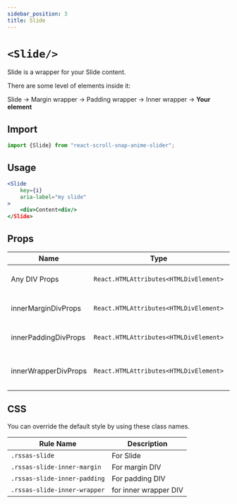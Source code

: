 ```yaml
---
sidebar_position: 3
title: Slide
---
```



# `<Slide/>`

Slide is a wrapper for your Slide content.

There are some level of elements inside it:

Slide -> Margin wrapper -> Padding wrapper -> Inner wrapper -> **Your element**

## Import

```jsx
import {Slide} from "react-scroll-snap-anime-slider";
```

## Usage

```jsx
<Slide
    key={i}
    aria-label="my slide"
>
    <div>Content<div/>
</Slide>
```

## Props


| Name                 |                  Type                  | Required | Default | Description                    |
| -------------------- | :------------------------------------: | :------: | :-----: | :----------------------------- |
| Any DIV Props        | `React.HTMLAttributes<HTMLDivElement>` |    No    |         | DIV Element props              |
| innerMarginDivProps  | `React.HTMLAttributes<HTMLDivElement>` |    No    |         | Props to the margin DIV        |
| innerPaddingDivProps | `React.HTMLAttributes<HTMLDivElement>` |    No    |         | Props to the padding DIV       |
| innerWrapperDivProps | `React.HTMLAttributes<HTMLDivElement>` |    No    |         | Props to the inner wrapper DIV |


## CSS

You can override the default style by using these class names.

| Rule Name                    | Description           |
| ---------------------------- | --------------------- |
| `.rssas-slide`               | For Slide             |
| `.rssas-slide-inner-margin`  | For margin DIV        |
| `.rssas-slide-inner-padding` | For padding DIV       |
| `.rssas-slide-inner-wrapper` | for inner wrapper DIV |
